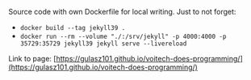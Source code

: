 Source code with own Dockerfile for local writing.
Just to not forget:
* `docker build --tag jekyll39 .`
* `docker run --rm --volume "./:/srv/jekyll" -p 4000:4000 -p 35729:35729 jekyll39 jekyll serve --livereload`

Link to page: [https://gulasz101.github.io/voitech-does-programming/](https://gulasz101.github.io/voitech-does-programming/)

